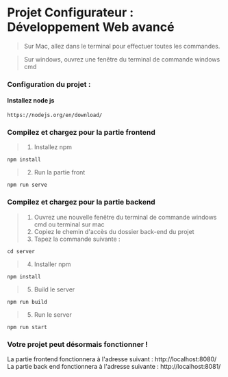# Projet Configurateur : Développement Web avancé

> Sur Mac, allez dans le terminal pour effectuer toutes les commandes.

> Sur windows, ouvrez une fenêtre du terminal de commande windows cmd

### Configuration du projet :  
  
#### Installez node js
```
https://nodejs.org/en/download/
```

### Compilez et chargez pour la partie frontend

> 1. Installez npm 
```
npm install
```

> 2. Run la partie front 

```
npm run serve
```

### Compilez et chargez pour la partie backend
> 1. Ouvrez une nouvelle fenêtre du terminal de commande windows cmd ou terminal sur mac
> 2. Copiez le chemin d'accès du dossier back-end du projet
> 3. Tapez la commande suivante :

```
cd server
```
> 4. Installer npm
```
npm install
```
> 5. Build le server
```
npm run build
```
> 5. Run le server
```
npm run start
```

### Votre projet peut désormais fonctionner !

La partie frontend  fonctionnera à l'adresse suivant : http://localhost:8080/
La partie back end fonctionnera à l'adresse suivante : http://localhost:8081/ 


